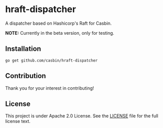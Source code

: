 # hraft-dispatcher 

A dispatcher based on Hashicorp's Raft for Casbin.

**NOTE:** Currently in the beta version, only for testing. 

## Installation

```shell
go get github.com/casbin/hraft-dispatcher
```

## Contribution

Thank you for your interest in contributing!

## License

This project is under Apache 2.0 License. See the [LICENSE](LICENSE) file for the full license text.